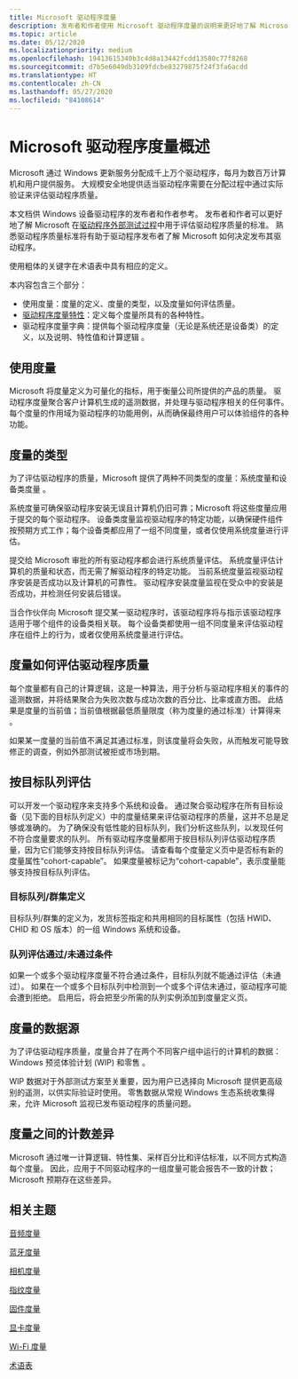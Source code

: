```yaml
---
title: Microsoft 驱动程序度量
description: 发布者和作者使用 Microsoft 驱动程序度量的说明来更好地了解 Microsoft 在驱动程序外部测试过程中用于评估驱动程序质量的标准
ms.topic: article
ms.date: 05/12/2020
ms.localizationpriority: medium
ms.openlocfilehash: 19413615340b3c4d8a13442fcdd13580c77f8268
ms.sourcegitcommit: d7b5e6049db3109fdcbe83279875f24f3fa6acdd
ms.translationtype: HT
ms.contentlocale: zh-CN
ms.lasthandoff: 05/27/2020
ms.locfileid: "84108614"
---
```

# <a name="overview-of-the-microsoft-driver-measures"></a>Microsoft 驱动程序度量概述

Microsoft 通过 Windows 更新服务分配成千上万个驱动程序，每月为数百万计算机和用户提供服务。 大规模安全地提供适当驱动程序需要在分配过程中通过实际验证来评估驱动程序质量。

本文档供 Windows 设备驱动程序的发布者和作者参考。  发布者和作者可以更好地了解 Microsoft 在[驱动程序外部测试过程](https://docs.microsoft.com/windows-hardware/drivers/dashboard/driver-flighting)中用于评估驱动程序质量的标准。 熟悉驱动程序质量标准将有助于驱动程序发布者了解 Microsoft 如何决定发布其驱动程序。

使用粗体的关键字在术语表中具有相应的定义。

本内容包含三个部分：

* 使用度量：度量的定义、度量的类型，以及度量如何评估质量。
* [驱动程序度量特性](measure-attributes.md)：定义每个度量所具有的各种特性。
* 驱动程序度量字典：提供每个驱动程序度量（无论是系统还是设备类）的定义，以及说明、特性值和计算逻辑 。

## <a name="using-measures"></a>使用度量

Microsoft 将度量定义为可量化的指标，用于衡量公司所提供的产品的质量。 驱动程序度量聚合客户计算机生成的遥测数据，并处理与驱动程序相关的任何事件。 每个度量的作用域为驱动程序的功能用例，从而确保最终用户可以体验组件的各种功能。

## <a name="types-of-measures"></a>度量的类型

为了评估驱动程序的质量，Microsoft 提供了两种不同类型的度量：系统度量和设备类度量 。

系统度量可确保驱动程序安装无误且计算机仍旧可靠；Microsoft 将这些度量应用于提交的每个驱动程序。 设备类度量监视驱动程序的特定功能，以确保硬件组件按预期方式工作；每个设备类都应用了一组不同度量，或者仅使用系统度量进行评估。

提交给 Microsoft 审批的所有驱动程序都会进行系统质量评估。 系统度量评估计算机的质量和状态，而无需了解驱动程序的特定功能。 当前系统度量监视驱动程序安装是否成功以及计算机的可靠性。 驱动程序安装度量监视在受众中的安装是否成功，并检测任何安装后错误。

当合作伙伴向 Microsoft 提交某一驱动程序时，该驱动程序将与指示该驱动程序适用于哪个组件的设备类相关联。 每个设备类都使用一组不同度量来评估驱动程序在组件上的行为，或者仅使用系统度量进行评估。

## <a name="how-measures-assess-driver-quality"></a>度量如何评估驱动程序质量

每个度量都有自己的计算逻辑，这是一种算法，用于分析与驱动程序相关的事件的遥测数据，并将结果聚合为失败次数与成功次数的百分比、比率或直方图。 此结果是度量的当前值；当前值根据最低质量限度（称为度量的通过标准）计算得来 。

如果某一度量的当前值不满足其通过标准，则该度量将会失败，从而触发可能导致修正的调查，例如外部测试被拒或市场到期。

## <a name="evaluating-by-targeting-cohort"></a>按目标队列评估

可以开发一个驱动程序来支持多个系统和设备。 通过聚合驱动程序在所有目标设备（见下面的目标队列定义）中的度量结果来评估驱动程序的质量，这并不总是足够或准确的。 为了确保没有低性能的目标队列，我们分析这些队列，以发现任何不符合度量要求的队列。 所有驱动程序度量都用于按目标队列评估驱动程序质量，因为它们能够支持按目标队列评估。 请查看每个度量定义页中是否标有新的度量属性“cohort-capable”。 如果度量被标记为“cohort-capable”，表示度量能够支持按目标队列评估。

### <a name="targeting-cohortsclusters-definition"></a>目标队列/群集定义

目标队列/群集的定义为，发货标签指定和共用相同的目标属性（包括 HWID、CHID 和 OS 版本）的一组 Windows 系统和设备。

### <a name="cohort-evaluation-passfail-criteria"></a>队列评估通过/未通过条件

如果一个或多个驱动程序度量不符合通过条件，目标队列就不能通过评估（未通过）。 如果在一个或多个目标队列中检测到一个或多个评估未通过，驱动程序可能会遭到拒绝。  启用后，将会把至少所需的队列实例添加到度量定义页。

## <a name="data-sources-for-measures"></a>度量的数据源

为了评估驱动程序质量，度量合并了在两个不同客户组中运行的计算机的数据：Windows 预览体验计划 (WIP) 和零售 。

WIP 数据对于外部测试方案至关重要，因为用户已选择向 Microsoft 提供更高级别的遥测，以供实际验证时使用。 零售数据从常规 Windows 生态系统收集得来，允许 Microsoft 监视已发布驱动程序的质量问题。

## <a name="count-differences-between-measures"></a>度量之间的计数差异

Microsoft 通过唯一计算逻辑、特性集、采样百分比和评估标准，以不同方式构造每个度量。 因此，应用于不同驱动程序的一组度量可能会报告不一致的计数；Microsoft 预期存在这些差异。

## <a name="related-topics"></a>相关主题

[音频度量](audio-measures.md)

[蓝牙度量](bluetooth-measures.md)

[相机度量](camera-measures.md)

[指纹度量](fingerprint-measures.md)

[固件度量](firmware-measures.md)

[显卡度量](graphics-measures.md)

[Wi-Fi 度量](wi-fi-measures.md)

[术语表](measures-glossary.md)
